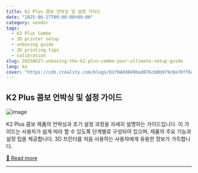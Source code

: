 ```yaml
---
title: K2 Plus 콤보 언박싱 및 설정 가이드
date: "2025-06-27T09:00:00+09:00"
category: vendor
tags:
  - K2 Plus Combo
  - 3D printer setup
  - unboxing guide
  - 3D printing tips
  - calibration
slug: 20250627-unboxing-the-k2-plus-combo-your-ultimate-setup-guide
lang: ko
cover: "https://cdn.creality.com/blogs/01f04dd849bad876cb0b979c0a70ff6a.png"
---
```


## K2 Plus 콤보 언박싱 및 설정 가이드
![image](https://cdn.creality.com/blogs/01f04dd849bad876cb0b979c0a70ff6a.png)

K2 Plus 콤보 제품의 언박싱과 초기 설정 과정을 자세히 설명하는 가이드입니다. 이 가이드는 사용자가 쉽게 따라 할 수 있도록 단계별로 구성되어 있으며, 제품의 주요 기능과 설정 팁을 제공합니다. 3D 프린터를 처음 사용하는 사용자에게 유용한 정보가 가득합니다.

[🔗 Read more](https://www.creality.com/blog/k2-plus-combo-unbox-setup)

---
